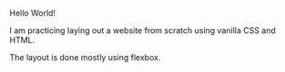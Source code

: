 Hello World! 

I am practicing laying out a website from scratch using vanilla CSS and HTML.

The layout is done mostly using flexbox.